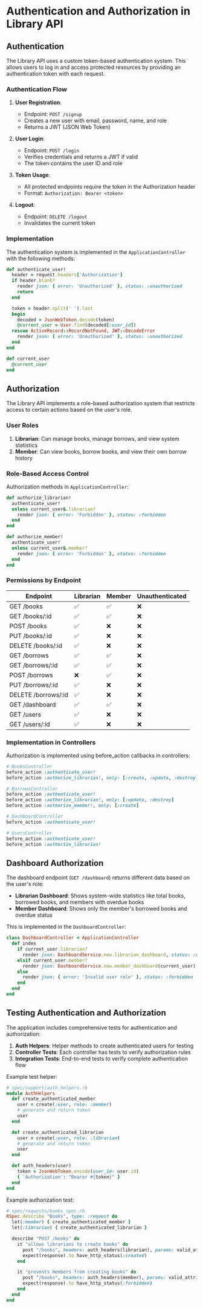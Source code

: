 # Authentication and Authorization in Library API

## Authentication

The Library API uses a custom token-based authentication system. This allows users to log in and access protected resources by providing an authentication token with each request.

### Authentication Flow

1. **User Registration**:
   - Endpoint: `POST /signup`
   - Creates a new user with email, password, name, and role
   - Returns a JWT (JSON Web Token)

2. **User Login**:
   - Endpoint: `POST /login`
   - Verifies credentials and returns a JWT if valid
   - The token contains the user ID and role

3. **Token Usage**:
   - All protected endpoints require the token in the Authorization header
   - Format: `Authorization: Bearer <token>`

4. **Logout**:
   - Endpoint: `DELETE /logout`
   - Invalidates the current token

### Implementation

The authentication system is implemented in the `ApplicationController` with the following methods:

```ruby
def authenticate_user!
  header = request.headers['Authorization']
  if header.blank?
    render json: { error: 'Unauthorized' }, status: :unauthorized
    return
  end

  token = header.split(' ').last
  begin
    decoded = JsonWebToken.decode(token)
    @current_user = User.find(decoded[:user_id])
  rescue ActiveRecord::RecordNotFound, JWT::DecodeError
    render json: { error: 'Unauthorized' }, status: :unauthorized
  end
end

def current_user
  @current_user
end
```

## Authorization

The Library API implements a role-based authorization system that restricts access to certain actions based on the user's role.

### User Roles

1. **Librarian**: Can manage books, manage borrows, and view system statistics
2. **Member**: Can view books, borrow books, and view their own borrow history

### Role-Based Access Control

Authorization methods in `ApplicationController`:

```ruby
def authorize_librarian!
  authenticate_user!
  unless current_user&.librarian?
    render json: { error: 'Forbidden' }, status: :forbidden
  end
end

def authorize_member!
  authenticate_user!
  unless current_user&.member?
    render json: { error: 'Forbidden' }, status: :forbidden
  end
end
```

### Permissions by Endpoint

| Endpoint            | Librarian | Member | Unauthenticated |
| ------------------- | --------- | ------ | --------------- |
| GET /books          | ✅         | ✅      | ❌               |
| GET /books/:id      | ✅         | ✅      | ❌               |
| POST /books         | ✅         | ❌      | ❌               |
| PUT /books/:id      | ✅         | ❌      | ❌               |
| DELETE /books/:id   | ✅         | ❌      | ❌               |
| GET /borrows        | ✅         | ✅      | ❌               |
| GET /borrows/:id    | ✅         | ✅      | ❌               |
| POST /borrows       | ❌         | ✅      | ❌               |
| PUT /borrows/:id    | ✅         | ❌      | ❌               |
| DELETE /borrows/:id | ✅         | ❌      | ❌               |
| GET /dashboard      | ✅         | ✅      | ❌               |
| GET /users          | ✅         | ❌      | ❌               |
| GET /users/:id      | ✅         | ❌      | ❌               |

### Implementation in Controllers

Authorization is implemented using before_action callbacks in controllers:

```ruby
# BooksController
before_action :authenticate_user!
before_action :authorize_librarian!, only: [:create, :update, :destroy]

# BorrowsController
before_action :authenticate_user!
before_action :authorize_librarian!, only: [:update, :destroy]
before_action :authorize_member!, only: [:create]

# DashboardController
before_action :authenticate_user!

# UsersController
before_action :authenticate_user!
before_action :authorize_librarian!
```

## Dashboard Authorization

The dashboard endpoint (`GET /dashboard`) returns different data based on the user's role:

- **Librarian Dashboard**: Shows system-wide statistics like total books, borrowed books, and members with overdue books
- **Member Dashboard**: Shows only the member's borrowed books and overdue status

This is implemented in the `DashboardController`:

```ruby
class DashboardController < ApplicationController
  def index
    if current_user.librarian?
      render json: DashboardService.new.librarian_dashboard, status: :ok
    elsif current_user.member?
      render json: DashboardService.new.member_dashboard(current_user), status: :ok
    else
      render json: { error: 'Invalid user role' }, status: :forbidden
    end
  end
end
```

## Testing Authentication and Authorization

The application includes comprehensive tests for authentication and authorization:

1. **Auth Helpers**: Helper methods to create authenticated users for testing
2. **Controller Tests**: Each controller has tests to verify authorization rules
3. **Integration Tests**: End-to-end tests to verify complete authentication flow

Example test helper:

```ruby
# spec/support/auth_helpers.rb
module AuthHelpers
  def create_authenticated_member
    user = create(:user, role: :member)
    # generate and return token
    user
  end

  def create_authenticated_librarian
    user = create(:user, role: :librarian)
    # generate and return token
    user
  end

  def auth_headers(user)
    token = JsonWebToken.encode(user_id: user.id)
    { 'Authorization': "Bearer #{token}" }
  end
end
```

Example authorization test:

```ruby
# spec/requests/books_spec.rb
RSpec.describe "Books", type: :request do
  let(:member) { create_authenticated_member }
  let(:librarian) { create_authenticated_librarian }

  describe "POST /books" do
    it "allows librarians to create books" do
      post "/books", headers: auth_headers(librarian), params: valid_attributes
      expect(response).to have_http_status(:created)
    end

    it "prevents members from creating books" do
      post "/books", headers: auth_headers(member), params: valid_attributes
      expect(response).to have_http_status(:forbidden)
    end
  end
end
``` 